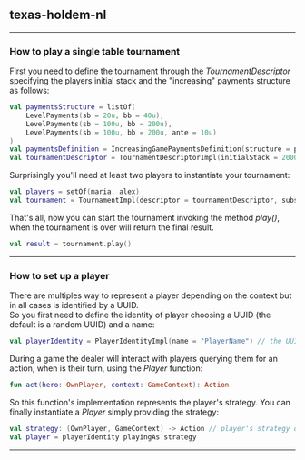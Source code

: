 ## texas-holdem-nl

---
### How to play a single table tournament
First you need to define the tournament through the *TournamentDescriptor* specifying the players initial stack and the
"increasing" payments structure as follows:
```kotlin
val paymentsStructure = listOf(
    LevelPayments(sb = 20u, bb = 40u),
    LevelPayments(sb = 100u, bb = 200u),
    LevelPayments(sb = 100u, bb = 200u, ante = 10u)
)
val paymentsDefinition = IncreasingGamePaymentsDefinition(structure = paymentsStructure, gamesPerLevel = 10u)
val tournamentDescriptor = TournamentDescriptorImpl(initialStack = 2000u, paymentsDefinition = paymentsDefinition)
```
Surprisingly you'll need at least two players to instantiate your tournament:
```kotlin
val players = setOf(maria, alex)
val tournament = TournamentImpl(descriptor = tournamentDescriptor, subscriptions = players)
```
That's all, now you can start the tournament invoking the method *play()*, when the tournament is over will return the
final result.
```kotlin
val result = tournament.play()
```
---
### How to set up a player
There are multiples way to represent a player depending on the context but in all cases is identified by a UUID.  
So you first need to define the identity of player choosing a UUID (the default is a random UUID) and a name:
```kotlin
val playerIdentity = PlayerIdentityImpl(name = "PlayerName") // the UUID has a random value
```
During a game the dealer will interact with players querying them for an action, when is their turn, using the *Player* 
function:  
```kotlin
fun act(hero: OwnPlayer, context: GameContext): Action
```
So this function's implementation represents the player's strategy.
You can finally instantiate a *Player* simply providing the strategy:  
```kotlin
val strategy: (OwnPlayer, GameContext) -> Action // player's strategy definition
val player = playerIdentity playingAs strategy
```

---
